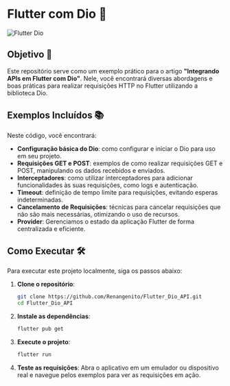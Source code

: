 # Flutter com Dio 🚀

![Flutter Dio](https://img.shields.io/badge/Flutter-Dio-blue)

## Objetivo 🎯

Este repositório serve como um exemplo prático para o artigo **"Integrando APIs em Flutter com Dio"**. Nele, você encontrará diversas abordagens e boas práticas para realizar requisições HTTP no Flutter utilizando a biblioteca Dio.

## Exemplos Incluídos 📚

Neste código, você encontrará:

- **Configuração básica do Dio**: como configurar e iniciar o Dio para uso em seu projeto.
- **Requisições GET e POST**: exemplos de como realizar requisições GET e POST, manipulando os dados recebidos e enviados.
- **Interceptadores**: como utilizar interceptadores para adicionar funcionalidades às suas requisições, como logs e autenticação.
- **Timeout**: definição de tempo limite para requisições, evitando esperas indeterminadas.
- **Cancelamento de Requisições**: técnicas para cancelar requisições que não são mais necessárias, otimizando o uso de recursos.
- **Provider**: Gerenciamos o estado da aplicação Flutter de forma centralizada e eficiente.

## Como Executar 🛠️

Para executar este projeto localmente, siga os passos abaixo:

1. **Clone o repositório**:
   ```bash
   git clone https://github.com/Renangenito/Flutter_Dio_API.git
   cd Flutter_Dio_API
   ```
2. **Instale as dependências**:
   ```bash
   flutter pub get
   ```
3. **Execute o projeto**:
   ```bash
   flutter run
   ```
4. **Teste as requisições**:
   Abra o aplicativo em um emulador ou dispositivo real e navegue pelos exemplos para ver as requisições em ação.